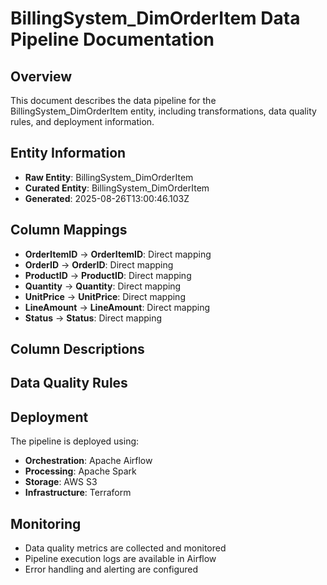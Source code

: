 # BillingSystem_DimOrderItem Data Pipeline Documentation

## Overview
This document describes the data pipeline for the BillingSystem_DimOrderItem entity, including transformations, data quality rules, and deployment information.

## Entity Information
- **Raw Entity**: BillingSystem_DimOrderItem
- **Curated Entity**: BillingSystem_DimOrderItem
- **Generated**: 2025-08-26T13:00:46.103Z

## Column Mappings
- **OrderItemID** → **OrderItemID**: Direct mapping
- **OrderID** → **OrderID**: Direct mapping
- **ProductID** → **ProductID**: Direct mapping
- **Quantity** → **Quantity**: Direct mapping
- **UnitPrice** → **UnitPrice**: Direct mapping
- **LineAmount** → **LineAmount**: Direct mapping
- **Status** → **Status**: Direct mapping

## Column Descriptions


## Data Quality Rules


## Deployment
The pipeline is deployed using:
- **Orchestration**: Apache Airflow
- **Processing**: Apache Spark
- **Storage**: AWS S3
- **Infrastructure**: Terraform

## Monitoring
- Data quality metrics are collected and monitored
- Pipeline execution logs are available in Airflow
- Error handling and alerting are configured
